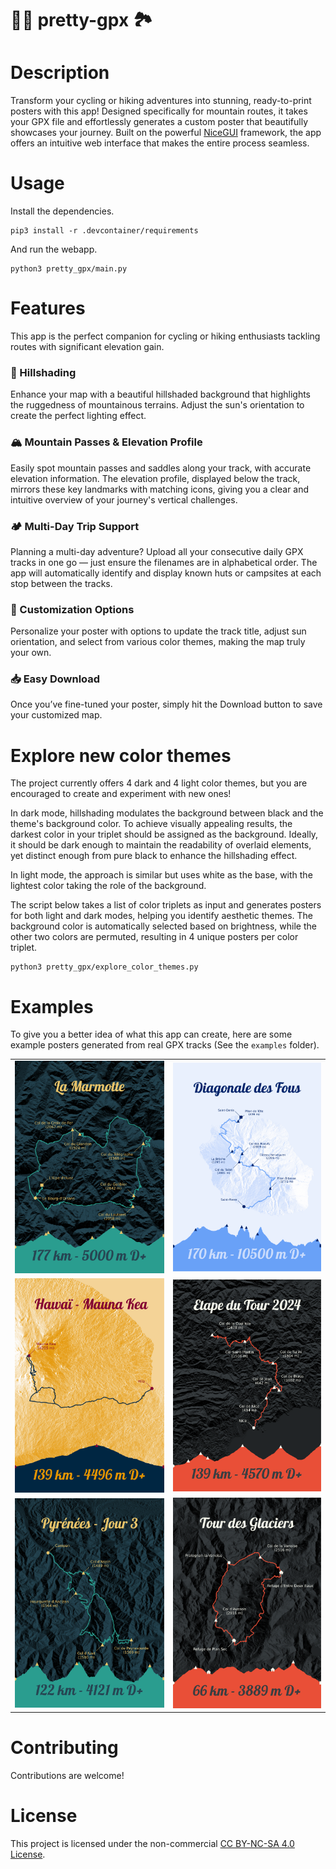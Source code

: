 # 🚴‍♂️ pretty-gpx 🏞️

# Description

Transform your cycling or hiking adventures into stunning, ready-to-print posters with this app! Designed specifically for mountain routes, it takes your GPX file and effortlessly generates a custom poster that beautifully showcases your journey. Built on the powerful [NiceGUI](https://nicegui.io/) framework, the app offers an intuitive web interface that makes the entire process seamless.

# Usage

Install the dependencies.
```
pip3 install -r .devcontainer/requirements
```

And run the webapp.
```
python3 pretty_gpx/main.py
```


# Features

This app is the perfect companion for cycling or hiking enthusiasts tackling routes with significant elevation gain.

### 🌄 Hillshading

Enhance your map with a beautiful hillshaded background that highlights the ruggedness of mountainous terrains. Adjust the sun's orientation to create the perfect lighting effect.

### 🏔️ Mountain Passes & Elevation Profile

Easily spot mountain passes and saddles along your track, with accurate elevation information. The elevation profile, displayed below the track, mirrors these key landmarks with matching icons, giving you a clear and intuitive overview of your journey's vertical challenges.

### 🏕️ Multi-Day Trip Support

Planning a multi-day adventure? Upload all your consecutive daily GPX tracks in one go — just ensure the filenames are in alphabetical order. The app will automatically identify and display known huts or campsites at each stop between the tracks.

### 🎨 Customization Options

Personalize your poster with options to update the track title, adjust sun orientation, and select from various color themes, making the map truly your own.

### 📥 Easy Download

Once you’ve fine-tuned your poster, simply hit the Download button to save your customized map.




# Explore new color themes

The project currently offers 4 dark and 4 light color themes, but you are encouraged to create and experiment with new ones!

In dark mode, hillshading modulates the background between black and the theme's background color. To achieve visually appealing results, the darkest color in your triplet should be assigned as the background. Ideally, it should be dark enough to maintain the readability of overlaid elements, yet distinct enough from pure black to enhance the hillshading effect.

In light mode, the approach is similar but uses white as the base, with the lightest color taking the role of the background.

The script below takes a list of color triplets as input and generates posters for both light and dark modes, helping you identify aesthetic themes. The background color is automatically selected based on brightness, while the other two colors are permuted, resulting in 4 unique posters per color triplet.

```
python3 pretty_gpx/explore_color_themes.py
```

# Examples

To give you a better idea of what this app can create, here are some example posters generated from real GPX tracks (See the `examples` folder).




<table>
  <tr>
    <td><img src="doc/marmotte.svg" style="max-width: 100%; height: auto;"/></td>
    <td><img src="doc/diagonale-des-fous.svg" style="max-width: 100%; height: auto;"/></td>
  </tr>
  <tr>
    <td><img src="doc/hawaii.svg" style="max-width: 100%; height: auto;"/></td>
    <td><img src="doc/couillole.svg" style="max-width: 100%; height: auto;"/></td>
  </tr>
  <tr>
    <td><img src="doc/peyresourde.svg" style="max-width: 100%; height: auto;"/></td>
    <td><img src="doc/vanoise_3days.svg" style="max-width: 100%; height: auto;"/></td>
  </tr>
</table>






# Contributing

Contributions are welcome!

# License

This project is licensed under the non-commercial [CC BY-NC-SA 4.0 License](LICENSE).


